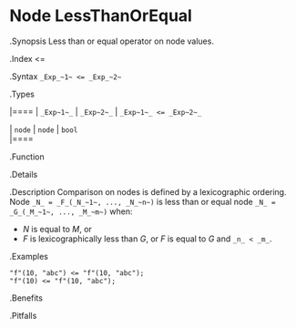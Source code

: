 # Node LessThanOrEqual

.Synopsis
Less than or equal operator on node values.

.Index
<=

.Syntax
`_Exp_~1~ <= _Exp_~2~`

.Types

|====
| `_Exp~1~_` |  `_Exp~2~_` | `_Exp~1~_ <= _Exp~2~_` 

| `node`    |  `node`    | `bool`               
|====

.Function

.Details

.Description
Comparison on nodes is defined by a lexicographic ordering. Node `_N_ = _F_(_N_~1~, ..., _N_~n~)` is less than or equal node 
`_N_ = _G_(_M_~1~, ..., _M_~m~)` when:
*  _N_ is equal to _M_, or
*  _F_ is lexicographically less than _G_, or _F_ is equal to _G_ and `_n_ < _m_`.

.Examples
```rascal-shell
"f"(10, "abc") <= "f"(10, "abc");
"f"(10) <= "f"(10, "abc");
```

.Benefits

.Pitfalls

